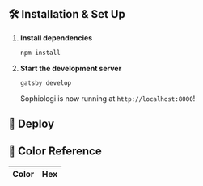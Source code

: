 ## 🛠 Installation & Set Up

1. **Install dependencies**

   ```sh
   npm install
   ```

2. **Start the development server**

   ```sh
   gatsby develop
   ```

   Sophiologi is now running at `http://localhost:8000`!

## 💫 Deploy

## 🎨 Color Reference

| Color          | Hex                                                                |
| -------------- | ------------------------------------------------------------------ |

